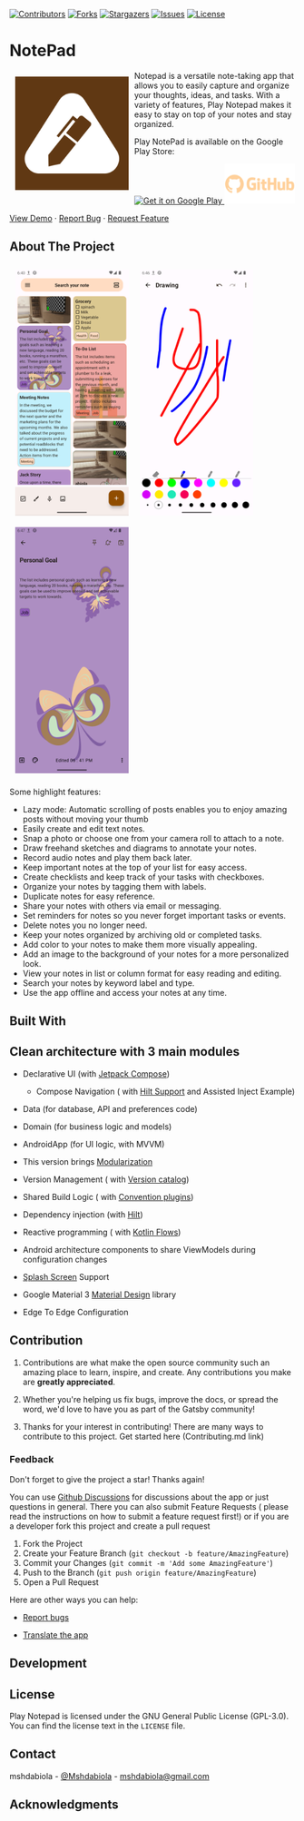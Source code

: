 [![Contributors](https://img.shields.io/github/contributors/mshdabiola/Play_NotePad.svg?style=for-the-badge)](https://github.com/mshdabiola/Play_NotePad/graphs/contributors)
[![Forks](https://img.shields.io/github/forks/mshdabiola/Play_NotePad.svg?style=for-the-badge)](https://github.com/mshdabiola/Play_NotePad/metworks/members)
[![Stargazers](https://img.shields.io/github/stars/mshdabiola/Play_NotePad.svg?style=for-the-badge)](https://github.com/mshdabiola/Play_NotePad/stargazers)
[![Issues](https://img.shields.io/github/issues/mshdabiola/Play_NotePad.svg?style=for-the-badge)](https://github.com/Wladefant/mshdabiola/Play_NotePad/issues)
[![License](https://img.shields.io/github/license/mshdabiola/Play_NotePad.svg?style=for-the-badge)](https://github.com/mshdabiola/Play_NotePad/master/LICENSE)

# NotePad

[<img src="/images/ic_launcher-playstore.png" align="left"
width="200" hspace="10" vspace="10">](/images/ic_launcher-playstore.png)

Notepad is a versatile note-taking app that allows you to easily capture and organize your
thoughts, ideas, and tasks. With a variety of features, Play Notepad makes it easy to stay on top of
your notes and stay organized.

Play NotePad is available on the Google Play Store:

<p align="left">
<a href="https://play.google.com/store/apps/details?id=com.mshdabiola.playnotepad">
    <img alt="Get it on Google Play"
        height="70"
        src="https://play.google.com/intl/en_us/badges/images/generic/en_badge_web_generic.png" />
</a>  

<a href="https://github.com/mshdabiola/NotePad/releases">
    <img alt="Get it on Google Play"
        height="70"
        src="images/github_image.png" />
</a>  



<a href="https://github.com/mshdabiola/Play_NotePad">View Demo</a>
·
<a href="https://github.com/mshdabiola/Play_NotePad/issues">Report Bug</a>
·
<a href="https://github.com/mshdabiola/Play_NotePad/issues">Request Feature</a>
  </p>

## About The Project

[<img src="/images/screenshot1.png" align="left"
width="200"
hspace="10" vspace="10">](images/screenshot1.png)
[<img src="images/screenshot2.png" align="center"
width="200"
hspace="10" vspace="10">](images/screenshot2.png)
[<img src="images/screenshot3.png" align="center"
width="200"
hspace="10" vspace="10">](images/screenshot3.png)

Some highlight features:

- Lazy mode: Automatic scrolling of posts enables you to enjoy amazing posts without moving your
  thumb
- Easily create and edit text notes.
- Snap a photo or choose one from your camera roll to attach to a note.
- Draw freehand sketches and diagrams to annotate your notes.
- Record audio notes and play them back later.
- Keep important notes at the top of your list for easy access.
- Create checklists and keep track of your tasks with checkboxes.
- Organize your notes by tagging them with labels.
- Duplicate notes for easy reference.
- Share your notes with others via email or messaging.
- Set reminders for notes so you never forget important tasks or events.
- Delete notes you no longer need.
- Keep your notes organized by archiving old or completed tasks.
- Add color to your notes to make them more visually appealing.
- Add an image to the background of your notes for a more personalized look.
- View your notes in list or column format for easy reading and editing.
- Search your notes by keyword label and type.
- Use the app offline and access your notes at any time.

## Built With

## Clean architecture with 3 main modules

[//]: # (<img src="/images/AndroidTemplate-CleanArchitecture.jpeg" alt="ArchiTecture logo"/>)

- Declarative UI (with [Jetpack Compose](https://developer.android.com/jetpack/compose))
    - Compose Navigation (
      with [Hilt Support](https://developer.android.com/jetpack/compose/libraries#hilt-navigation)
      and Assisted Inject Example)
- Data (for database, API and preferences code)
- Domain (for business logic and models)
- AndroidApp (for UI logic, with MVVM)
- This version brings [Modularization](https://developer.android.com/topic/modularization)
- Version Management (
  with [Version catalog](https://docs.gradle.org/current/userguide/platforms.html))
- Shared Build Logic (
  with [Convention plugins](https://docs.gradle.org/current/samples/sample_convention_plugins.html))
- Dependency injection (with [Hilt](http://google.github.io/hilt/))
- Reactive programming (
  with [Kotlin Flows](https://kotlinlang.org/docs/reference/coroutines/flow.html))
- Android architecture components to share ViewModels during configuration changes
- [Splash Screen](https://developer.android.com/develop/ui/views/launch/splash-screen) Support
- Google Material 3 [Material Design](https://material.io/blog/android-material-theme-color) library

- Edge To Edge Configuration

[//]: # (## Tests)

[//]: # (- [Mockk]&#40;https://mockk.io/&#41; library)

[//]: # (- Unit tests)

[//]: # (- Application tests)

[//]: # (    - example on how to work with tests)

[//]: # (- Activity tests &#40;with [Compose Testing]&#40;https://developer.android.com/jetpack/compose/testing&#41;&#41;)

[//]: # (    - example on how to work with coroutine scopes in tests)

## Contribution

1. Contributions are what make the open source community such an amazing place to learn, inspire,
   and create. Any contributions you make are **greatly appreciated**.

2. Whether you're helping us fix bugs, improve the docs, or spread the word, we'd love to have you
   as part of the Gatsby community!

3. Thanks for your interest in contributing! There are many ways to contribute to this project. Get
   started here (Contributing.md link)

### Feedback

Don't forget to give the project a star! Thanks again!

You can use [Github Discussions](https://github.com/mshdabiola/Play_NotePad/discussions) for
discussions about the app or just questions in general. There you can also submit Feature Requests (
please read the instructions on how to submit a feature request first!) or if you are a developer
fork this project and create a pull request

1. Fork the Project
2. Create your Feature Branch (`git checkout -b feature/AmazingFeature`)
3. Commit your Changes (`git commit -m 'Add some AmazingFeature'`)
4. Push to the Branch (`git push origin feature/AmazingFeature`)
5. Open a Pull Request

Here are other ways you can help:

* [Report bugs](https://github.com/mshdabiola/Play_NotePad/issues)

* [Translate the app](https://poeditor.com/join/project/rdWI3SpnSW)

## Development

## License

Play Notepad is licensed under the GNU General Public License (GPL-3.0). You can find the license
text in the `LICENSE` file.

## Contact

mshdabiola - [@Mshdabiola](https://twitter.com/mshdabiola) - mshdabiola@gmail.com

## Acknowledgments
